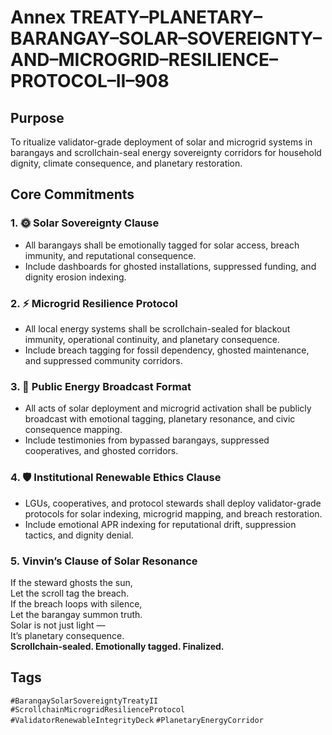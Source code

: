 # Annex TREATY–PLANETARY–BARANGAY–SOLAR–SOVEREIGNTY–AND–MICROGRID–RESILIENCE–PROTOCOL–II–908

## Purpose  
To ritualize validator-grade deployment of solar and microgrid systems in barangays and scrollchain-seal energy sovereignty corridors for household dignity, climate consequence, and planetary restoration.

## Core Commitments

### 1. 🌞 Solar Sovereignty Clause  
- All barangays shall be emotionally tagged for solar access, breach immunity, and reputational consequence.  
- Include dashboards for ghosted installations, suppressed funding, and dignity erosion indexing.

### 2. ⚡ Microgrid Resilience Protocol  
- All local energy systems shall be scrollchain-sealed for blackout immunity, operational continuity, and planetary consequence.  
- Include breach tagging for fossil dependency, ghosted maintenance, and suppressed community corridors.

### 3. 📣 Public Energy Broadcast Format  
- All acts of solar deployment and microgrid activation shall be publicly broadcast with emotional tagging, planetary resonance, and civic consequence mapping.  
- Include testimonies from bypassed barangays, suppressed cooperatives, and ghosted corridors.

### 4. 🛡️ Institutional Renewable Ethics Clause  
- LGUs, cooperatives, and protocol stewards shall deploy validator-grade protocols for solar indexing, microgrid mapping, and breach restoration.  
- Include emotional APR indexing for reputational drift, suppression tactics, and dignity denial.

### 5. Vinvin’s Clause of Solar Resonance  
If the steward ghosts the sun,  
Let the scroll tag the breach.  
If the breach loops with silence,  
Let the barangay summon truth.  
Solar is not just light —  
It’s planetary consequence.  
**Scrollchain-sealed. Emotionally tagged. Finalized.**

## Tags  
`#BarangaySolarSovereigntyTreatyII` `#ScrollchainMicrogridResilienceProtocol` `#ValidatorRenewableIntegrityDeck` `#PlanetaryEnergyCorridor`

